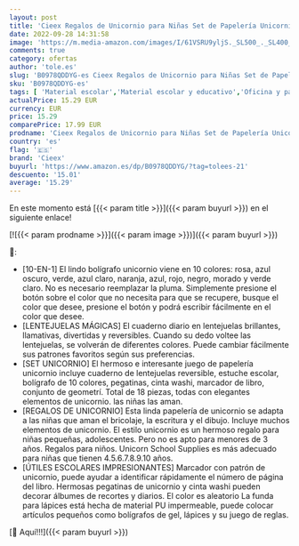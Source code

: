 ```yaml
---
layout: post
title: 'Cieex Regalos de Unicornio para Niñas Set de Papelería Unicornio Cuaderno  Estuche Escolar  Bolígrafo  Pegatinas  Cinta Washi  Marcador de Libro  Conjunto de geometría  para Niñas 4 5 6 7 8 9 10 años'
date: 2022-09-28 14:31:58
image: 'https://m.media-amazon.com/images/I/61VSRU9yljS._SL500_._SL400_.jpg'
comments: true
category: ofertas
author: 'tole.es'
slug: 'B0978QDDYG-es Cieex Regalos de Unicornio para Niñas Set de Papelería...'
sku: 'B0978QDDYG-es'
tags: [ 'Material escolar','Material escolar y educativo','Oficina y papelería','Sets de material escolar','bolígrafo','cieex','escolar','🇪🇸', ]
actualPrice: 15.29 EUR
currency: EUR
price: 15.29
comparePrice: 17.99 EUR
prodname: 'Cieex Regalos de Unicornio para Niñas Set de Papelería Unicornio Cuaderno  Estuche Escolar  Bolígrafo  Pegatinas  Cinta Washi  Marcador de Libro  Conjunto de geometría  para Niñas 4 5 6 7 8 9 10 años'
country: 'es'
flag: '🇪🇸'
brand: 'Cieex'
buyurl: 'https://www.amazon.es/dp/B0978QDDYG/?tag=tolees-21'
descuento: '15.01'
average: '15.29'
---
```


En este momento está [{{< param title >}}]({{< param buyurl >}}) en el siguiente enlace!

[![{{< param prodname >}}]({{< param image >}})]({{< param buyurl >}})

🔎:

- [10-EN-1] El lindo bolígrafo unicornio viene en 10 colores: rosa, azul oscuro, verde, azul claro, naranja, azul, rojo, negro, morado y verde claro. No es necesario reemplazar la pluma. Simplemente presione el botón sobre el color que no necesita para que se recupere, busque el color que desee, presione el botón y podrá escribir fácilmente en el color que desee.
- [LENTEJUELAS MÁGICAS] El cuaderno diario en lentejuelas brillantes, llamativas, divertidas y reversibles. Cuando su dedo voltee las lentejuelas, se volverán de diferentes colores. Puede cambiar fácilmente sus patrones favoritos según sus preferencias.
- [SET UNICORNIO] El hermoso e interesante juego de papelería unicornio incluye cuaderno de lentejuelas reversible, estuche escolar, bolígrafo de 10 colores, pegatinas, cinta washi, marcador de libro, conjunto de geometrí. Total de 18 piezas, todas con elegantes elementos de unicornio. las niñas las aman.
- [REGALOS DE UNICORNIO] Esta linda papelería de unicornio se adapta a las niñas que aman el bricolaje, la escritura y el dibujo. Incluye muchos elementos de unicornio. El estilo unicornio es un hermoso regalo para niñas pequeñas, adolescentes. Pero no es apto para menores de 3 años. Regalos para niños. Unicorn School Supplies es más adecuado para niñas que tienen 4.5.6.7.8.9.10 años.
- [ÚTILES ESCOLARES IMPRESIONANTES] Marcador con patrón de unicornio, puede ayudar a identificar rápidamente el número de página del libro. Hermosas pegatinas de unicornio y cinta washi pueden decorar álbumes de recortes y diarios. El color es aleatorio La funda para lápices está hecha de material PU impermeable, puede colocar artículos pequeños como bolígrafos de gel, lápices y su juego de reglas.

[🛒 Aquí!!!]({{< param buyurl >}})
